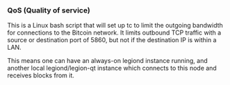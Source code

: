 ### QoS (Quality of service) ###

This is a Linux bash script that will set up tc to limit the outgoing bandwidth for connections to the Bitcoin network. It limits outbound TCP traffic with a source or destination port of 5860, but not if the destination IP is within a LAN.

This means one can have an always-on legiond instance running, and another local legiond/legion-qt instance which connects to this node and receives blocks from it.
